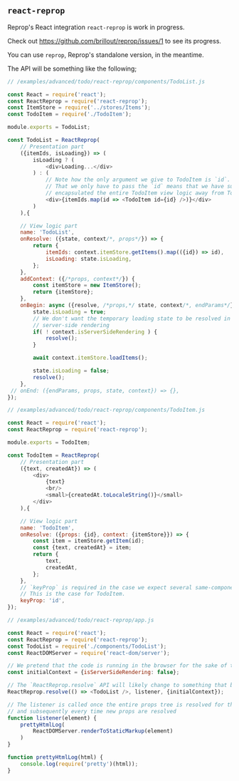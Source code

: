 <!---






    WARNING, READ THIS.
    This is a computed file. Do not edit.
    Edit `/docs/usage_react_reprop.template.md` instead.












    WARNING, READ THIS.
    This is a computed file. Do not edit.
    Edit `/docs/usage_react_reprop.template.md` instead.












    WARNING, READ THIS.
    This is a computed file. Do not edit.
    Edit `/docs/usage_react_reprop.template.md` instead.












    WARNING, READ THIS.
    This is a computed file. Do not edit.
    Edit `/docs/usage_react_reprop.template.md` instead.












    WARNING, READ THIS.
    This is a computed file. Do not edit.
    Edit `/docs/usage_react_reprop.template.md` instead.






-->
## `react-reprop`

Reprop's React integration `react-reprop` is work in progress.

Check out https://github.com/brillout/reprop/issues/1 to see its progress.

You can use `reprop`, Reprop's standalone version, in the meantime.

The API will be something like the following;

~~~js
// /examples/advanced/todo/react-reprop/components/TodoList.js

const React = require('react');
const ReactReprop = require('react-reprop');
const ItemStore = require('../stores/Items');
const TodoItem = require('./TodoItem');

module.exports = TodoList;

const TodoList = ReactReprop(
    // Presentation part
    ({itemIds, isLoading}) => (
        isLoading ? (
            <div>Loading...</div>
        ) : (
            // Note how the only argument we give to TodoItem is `id`.
            // That we only have to pass the `id` means that we have successfully
            // encapsulated the entire TodoItem view logic away from TodoList.
            <div>{itemIds.map(id => <TodoItem id={id} />)}</div>
        )
    ),{

    // View logic part
    name: 'TodoList',
    onResolve: ({state, context/*, props*/}) => {
        return {
            itemIds: context.itemStore.getItems().map(({id}) => id),
            isLoading: state.isLoading,
        };
    },
    addContext: ({/*props, context*/}) {
        const itemStore = new ItemStore();
        return {itemStore};
    },
    onBegin: async ({resolve, /*props,*/ state, context/*, endParams*/}) => {
        state.isLoading = true;
        // We don't want the temporary loading state to be resolved in the case of
        // server-side rendering
        if( ! context.isServerSideRendering ) {
            resolve();
        }

        await context.itemStore.loadItems();

        state.isLoading = false;
        resolve();
    },
 // onEnd: ({endParams, props, state, context}) => {},
});
~~~

~~~js
// /examples/advanced/todo/react-reprop/components/TodoItem.js

const React = require('react');
const ReactReprop = require('react-reprop');

module.exports = TodoItem;

const TodoItem = ReactReprop(
    // Presentation part
    ({text, createdAt}) => (
        <div>
            {text}
            <br/>
            <small>{createdAt.toLocaleString()}</small>
        </div>
    ),{

    // View logic part
    name: 'TodoItem',
    onResolve: ({props: {id}, context: {itemStore}}) => {
        const item = itemStore.getItem(id);
        const {text, createdAt} = item;
        return {
            text,
            createdAt,
        };
    },
    // `keyProp` is required in the case we expect several same-component siblings.
    // This is the case for TodoItem.
    keyProp: 'id',
});
~~~

~~~js
// /examples/advanced/todo/react-reprop/app.js

const React = require('react');
const ReactReprop = require('react-reprop');
const TodoList = require('./components/TodoList');
const ReactDOMServer = require('react-dom/server');

// We pretend that the code is running in the browser for the sake of the example
const initialContext = {isServerSideRendering: false};

// The `ReactReprop.resolve` API will likely change to something that better fits React's Fiber API
ReactReprop.resolve(() => <TodoList />, listener, {initialContext});

// The listener is called once the entire props tree is resolved for the first time
// and subsequently every time new props are resolved
function listener(element) {
    prettyHtmlLog(
        ReactDOMServer.renderToStaticMarkup(element)
    )
}

function prettyHtmlLog(html) {
    console.log(require('pretty')(html));
}
~~~


<!---






    WARNING, READ THIS.
    This is a computed file. Do not edit.
    Edit `/docs/usage_react_reprop.template.md` instead.












    WARNING, READ THIS.
    This is a computed file. Do not edit.
    Edit `/docs/usage_react_reprop.template.md` instead.












    WARNING, READ THIS.
    This is a computed file. Do not edit.
    Edit `/docs/usage_react_reprop.template.md` instead.












    WARNING, READ THIS.
    This is a computed file. Do not edit.
    Edit `/docs/usage_react_reprop.template.md` instead.












    WARNING, READ THIS.
    This is a computed file. Do not edit.
    Edit `/docs/usage_react_reprop.template.md` instead.






-->
